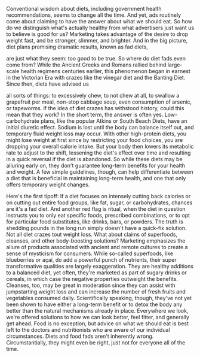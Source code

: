 
Conventional wisdom about diets,
including government 
health recommendations,
seems to change all the time.
And yet, ads routinely come about
claiming to have the answer 
about what we should eat.
So how do we distinguish 
what&#39;s actually healthy
from what advertisers just want us
to believe is good for us?
Marketing takes advantage of
the desire to drop weight fast,
and be stronger,
slimmer,
and brighter.
And in the big picture, diet plans
promising dramatic results,
known as fad diets,

are just what they seem:
too good to be true.
So where do diet fads even come from?
While the Ancient Greeks and Romans
rallied behind large-scale 
health regimens centuries earlier,
this phenomenon began in earnest
in the Victorian Era
with crazes like the vinegar diet
and the Banting Diet.
Since then, diets have advised us 

all sorts of things:
to excessively chew,
to not chew at all,
to swallow a grapefruit per meal,
non-stop cabbage soup,
even consumption of arsenic,
or tapeworms.
If the idea of diet crazes 
has withstood history,
could this mean that they work?
In the short term, 
the answer is often yes.
Low-carbohydrate plans,
like the popular Atkins 
or South Beach Diets,
have an initial diuretic effect.
Sodium is lost until the body
can balance itself out,
and temporary fluid weight loss may occur.
With other high-protein diets,
you might lose weight at first
since by restricting your food choices,
you are dropping 
your overall calorie intake.
But your body then lowers 
its metabolic rate to adjust to the shift,
lessening the diet&#39;s effect over time
and resulting in a quick reversal
if the diet is abandoned.
So while these diets 
may be alluring early on,
they don&#39;t guarantee long-term benefits
for your health and weight.
A few simple guidelines, though,
can help differentiate between
a diet that is beneficial 
in maintaining long-term health,
and one that only offers temporary
weight changes.

Here&#39;s the first tipoff:
If a diet focuses on intensely cutting
back calories
or on cutting out entire food groups,
like fat, sugar, or carbohydrates,
chances are it&#39;s a fad diet.
And another red flag is ritual,
when the diet in question instructs you
to only eat specific foods,
prescribed combinations,
or to opt for particular food substitutes,
like drinks, bars, or powders.
The truth is shedding pounds
in the long run
simply doesn&#39;t have a quick-fix solution.
Not all diet crazes tout weight loss.
What about claims of superfoods, cleanses,
and other body-boosting solutions?
Marketing emphasizes the allure
of products associated with ancient 
and remote cultures
to create a sense of mysticism
for consumers.
While so-called superfoods,
like blueberries or açaí,
do add a powerful punch of nutrients,
their super transformative qualities
are largely exaggeration.
They are healthy additions 
to a balanced diet,
yet often, they&#39;re marketed
as part of sugary drinks or cereals,
in which case the negative properties
outweight the benefits.
Cleanses, too, may be great in moderation
since they can assist 
with jumpstarting weight loss
and can increase the number of fresh
fruits and vegetables consumed daily.
Scientifically speaking, though,
they&#39;ve not yet been shown to have
either a long-term benefit
or to detox the body any better than
the natural mechanisms already in place.
Everywhere we look,
we&#39;re offered solutions 
to how we can look better,
feel fitter,
and generally get ahead.
Food is no exception,
but advice on what we should eat is best
left to the doctors and nutritionists
who are aware of our 
individual circumstances.
Diets and food fads 
aren&#39;t inherently wrong.
Circumstantially, 
they might even be right,
just not for everyone all of the time.

